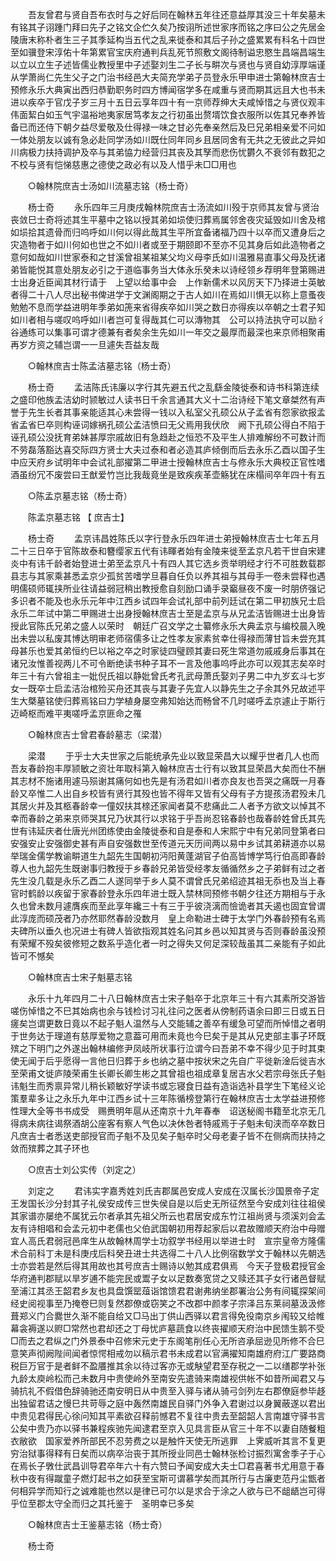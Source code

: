 <!-- { "loadSidebar": true } -->
　　吾友曾君与贤自吾布衣时与之好后同在翰林五年往还意益厚其没三十年矣墓未有铭其子诩踵门拜曰先子之铭文企伫久矣乃按诩所述世家序而铭之序曰公之先居金陵唐末称朴者生三子其季延构当五代之乱来徙泰和其后子孙之盛累累有科名十四世至如骥登宋淳佑十年第累官宝庆府通判兵乱死节照敷文阁待制谥忠愍生昌端昌端生以立以立生子述皆儒业教授里中子述娶刘生二子长与畊次与贤也与贤自幼淳厚端谨从学萧尚仁先生父子之门治书经邑大夫简充学弟子员登永乐甲申进士第翰林庶吉士预修永乐大典寅出西归恭勤职务时四方博闻宿学多在咸重与贤而期其远且大也书未进以疾卒于官戊子岁三月十五日云享年四十有一京师荐绅大夫咸悼惜之与贤仪观丰伟面絜白如玉气宇温裕地夷家居笃孝友之行初虽出赘壻饮食衣服所以佐其兄奉养皆备已而还侍下朝夕益尽爱敬及仕得禄一味之甘必先奉亲然后及巳兄弟相亲爱不问如一体处朋友以诚有急必赴同学汤如川既仕同年同乡且居同舍有无共之无彼此之异如川病极力扶持调护及卒与其弟恊力经营归其丧及其孥而悲伤忧欝久不衰邻有数犯之不校与贤有恺悌慈惠之德使之政必有以及人惜乎未□□用也 

　　○翰林院庶吉士汤如川流墓志铭（杨士奇） 

　　杨士奇 
　　永乐四年三月庚戌翰林院庶吉士汤流如川殁于京师其友曾与贤治丧敛巳士奇将述其生平墓中之铭以授其弟如埙使归葬焉属邻舍夜灾延毁如川舍及棺如埙拾其遗骨而归呜呼如川何以得此哉其生平所宜备诸福乃四十以卒而又遭身后之灾造物者于如川何如也世之不如川者或至于期颐即不至亦不见其身后如此造物者之意何如哉如川世家泰和之甘溪曾祖某祖某父均义母李氏如川温雅易直事父母及抚诸弟皆能悦其意处朋友必引之于道临事务当大体永乐癸未以诗经领乡荐明年登第赐进士出身近臣闻其材行请于　上望以给事中会　上作新儒术以风厉天下乃择进士英敏者得二十八人尽出秘书俾进学于文渊阁期之于古人如川在焉如川惧无以称上意蚤夜勉勉不息而学益进明年季弟如箎来省得疾卒如川哭之数日亦得疾以卒朝之士君子知如川者相与嗟叹呜呼如川者岂可复得哉其仁可以漙物其　公可以持法执守可以励彳谷通练可以集事可谓才德兼有者矣余生先如川一年交之最厚而最深也来京师相聚甫再岁方资之辅岂谓一一旦遽失吾益友哉 

　　○翰林庶吉士陈孟洁墓志铭（杨士奇） 

　　杨士奇 
　　孟洁陈氏讳廉以字行其先避五代之乱繇金陵徙泰和诗书科第连续之盛印他族孟洁幼时颕敏过人读书日千余言通其大义十二治诗经下笔文章桀然有声誉于先生长者其事亲能适其心未尝得一钱以入私室父孔硕公从子孟省有怨家欲报孟省孟省巳卒则构诬词嫁祸孔硕公孟洁愤曰无父焉用我伏欣　阙下孔硕公得白不陷于诬孔硕公没抚育弟妹甚厚宗戚故旧有急趋赴之恒恐不及平生人排难解纷不可数计而不劳磊落豁达喜交际四方贤士大夫过泰和者必造其庐倾倒而后去永乐乙酉以国子生中应天府乡试明年中会试礼部擢第二甲进士授翰林庶吉士与修永乐大典校正官性嗜酒虽纷冗不废尝曰王猷爱竹岂比我哉竟坐是致疾疾革壶觞犹在床榻间卒年四十有五 

　　○陈孟京墓志铭（杨士奇） 

　　陈孟京墓志铭 【 庶吉士】 

　　杨士奇 
　　孟京讳昌姓陈氏以字行登永乐四年进士弟授翰林庶吉士七年五月二十三日卒于官陈故泰和簪缨家五代有讳睴者始有金陵来徙至孟京凡若干世自宋建炎中有讳千龄者始登进士弟至孟京凡十有四人其它选乡贡举明经才行不可胜数载郡县志与其家乘甚悉孟京少孤贫苦嗜学旦暮自任负以养其祖与其母手一卷未尝释也遇明儒硕师辄挟所业往请益弱冠稍出教授愈自刻励口诵手录竆昼夜不废一时朋侪强记多识者不能及也永乐元年中江西乡试四年会试礼部中前列廷试在第二甲初族兄士启永乐二年试中第二甲赐进士出身授翰林庶吉士至是孟京与从兄孟洁皆赐进士出身皆授此官陈氏兄弟之盛人以荣时　朝廷广召文学之士纂修永乐大典孟京与编校晨入晚出未尝以私废其博达明审老师宿儒多让之性孝友家素贫幸仕得禄而薄甘旨未尝充其母甚乐也爱其弟恒约巳以裕之卒之时家徒四璧顾其妻曰死生常道勿戚戚身后事其在诸兄汝惟善视两儿不可令断绝读书种子耳不一言及他事呜呼此亦可以观其志矣卒时年三十有六曾祖主一妣倪氏祖以静妣曾氏考孔武母萧氏娶刘子男二中九岁玄斗七岁女一既卒士启孟洁治棺殓买舟还其丧与其妻子先宜人以静先生之子余其外兄故述平生大槩墓铭使归葬焉铭曰力学植身屡空弗知始达而畅曾不几时嗟呼孟京遽止于斯行迈崎枢而难平夷嗟呼孟京匪命之罹 

　　○翰林庶吉士曾君春龄墓志（梁潜） 

　　梁潜 
　　于乎士大夫世家之后能统承先业以致显荣昌大以耀乎世者几人也而吾友春龄抱丰厚颕敏之资壮年取科第入翰林庶吉士行有以致其显荣昌大矣而仕不酬其志材不施诸用遽马殒谢其痛何如也先是有汤君如川者亦良友也吾哭之痛既一月春龄又卒惟二人出自乡校皆有贤行其殁也皆不得年又皆有父母有子方提孩汤君殁未几其居火并及其柩春龄幸一僮奴扶其榇还家闻者莫不悲痛此二人者予方欲文以悼其不幸而春龄之弟来京师哭其兄乃状其行以求铭于乎吾尚忍铭春龄也哉春龄姓曾氏其先世有讳延庆者仕唐光州团练使由金陵徙泰和自是泰和人宋熙宁中有兄弟同登第者曰安强安止安强御史甚有声自安强数世至传道元天历间两以易中乡试其弟耕道亦以易举瑞金儒学教谕畊道生九韶先生国朝初沔阳黄蓬湖官子伯高皆博学笃行伯高即春龄尊人也九韶先生既谢事归教授于乡春龄兄弟皆受经孝友循循然乡之子弟鲜有过之者先生没几载是永乐乙酉二人遂同举于乡人莫不谓曾氏兄弟绍迹其祖无忝也及当上春官时鹤龄以疾留于家春龄登永乐四年进士既入禁林同预修书朝夕往还方期相与于永久也曾未数月遽膺疾而至此享年纔三十有三于乎彼浇漓而憸诡者其夭遏也固宜曾谓此淳庞而硕茂者乃亦然耶然春龄没数月　皇上命勒进士碑于太学门外春龄预有名焉夫碑所以垂久也况进士有碑人皆欲指观其姓名问其乡邑以知其贤与否则春龄虽没预有荣耀不殁矣彼修短之数系乎造化者一时之得失又何足深较哉虽其二亲能有子如此皆可不憾矣 

　　○翰林庶吉士宋子魁墓志铭 

　　永乐十九年四月二十八日翰林庶吉士宋子魁卒于北京年三十有六其素所交游皆嗟伤悼惜之不巳其始病也余与钱检讨习礼往问之医者从傍制药语余曰即三日或五日瘥矣岂谓更数日竟以不起子魁人温然与人交能辅之善卒有缓急可望而所悼惜之者明于世务达于理道有慈厚爱物之意葢可用而未竟也今巳矣于是其从兄吏部主事子环既殡之下明门之外遂出翰林编修尹凤岐所状事行泣谓今曰吾弟不幸不得少见于时其束使无闻于后乎愿得一言他日归葬于乡也纳之墓中按状宋之先自广平徙新淦后徙吉水至荣甫文徙庐陵荣甫生长卿长卿生彬之其曾祖也祖成章复居吉水父若宗母张氏子魁讳魁生而秀禀异常儿稍长颖敏好学读书或忘寝食日益有造诣选补县学生下笔经义论策羣辈多让之永乐九年中江西乡试十三年陈循榜登第行在翰林庶吉士太学益进预修性理大全等书书成受　赐赉明年扈从还南京十九年春奉　诏送秘阁书籍至北京无几得病未病往谒祭酒胡公座客有察人气色以决休咎者特戚焉于子魁未旬浃而卒卒数日凡庶吉士者悉送吏部授官而子魁不及见矣子魁卒时父母老妻子皆不在侧病而扶持之敛而殡葬之其子环也 

　　○庶吉士刘公实传（刘定之） 

　　刘定之 
　　君讳实字嘉秀姓刘氏吉郡属邑安成人安成在汉属长沙国景帝子定王发国长沙分封其子礼侯安成传三世失侯自是以后史无所征然至今安成刘往往祖侯其家谱亦屡绝不属犹云尔者承其先祖父所云也君居安成东竹江祖尚贤与须溪刘会孟友有诗相唱和会孟元初中老儒也父伯武国朝初用荐起家后以君故赠顺天府治中母赠宜人高氏君弱冠邑庠生从故翰林周学士功叙学书经用以举进士时　宣宗皇帝方隆儒术合前科丁未是科庚戌后科癸丑进士共选得二十八人比例宿数学文于翰林以先朝选士亦尝若是然后得其用故也其号庶吉士赐诗以勉其成君俱焉　今天子登极君授官金华府通判郡赋以旱岁逋不能完民或鬻子女以足数奏宽贷之又赎还其子女行诸邑督赋至浦江其丞王韶君乡友也具盘馔罂葅诣馆馈君君谢弗纳坐郡署治公务有间辄探架间经史阅视事至乃掩卷巳则复然郡僚或窃笑之不改郡中颜孝子宗泽吕东莱祠墓汲汲修葺郑义门合爨世久渐不能自给又□马出丁供山西驿以君言得免役南京乡闱较又给帷幕衾褥遂以赆□常然也君却还之丁母忧庐墓蔬食以终丧擢顺天府治中民馈生鹅不受□而去之君纵之门外景泰中召修宋元史于东阁笔削任心无所咨承屈逊见所修不合巳意笑声彻阙陛间闻者惊愕相戒勿以稿示君书未成君以官满擢知南雄府府江广要路商税巨万官于是者鲜不盈餍推其余以待过客亦无或觖望君至存税之一二以缮郡学补张九龄太庾岭松而己未数月中贵使岭外至南安先遣骑来南雄视供帐不如昔所闻君又与骑抗礼不假借色辞骑驰还南安明日从中贵至入驿与诸从骑弓剑列左右郡僚庭参毕趍出独留君诘之慢巳共苛辱之庭中轰然南雄民自驿门外争入君谢过以身翼蔽遂以君出中贵见君得民心徐问知其平素欲召释前憾君不复往中贵去至韶韶人言南雄守驿书言公矣中贵乃亦以驿书兼程疾驰先闻逮君至京入见具言臣从官三十年不以妻自随餐粗衣敝欲　国家爱养所部民不忍劳费之以是触忤天使无所逃罪　上霁威听其言不复更穷治狱事得释有日矣而以病卒治丧于其所授业同邑士翰林张检讨振烈寓舍季子于心在焉长子斆仕武昌训导君卒年六十有六赞曰予闻安成大夫士□君喜著书尤用意于春秋中夜有得蹴童子燃灯起书之如获至宝斯可谓慕学矣而其所行与古廉吏范丹尘甑者何相异学而知行之诚难能也然以是律已可尔以是求合于涂之人欲与已不龃龉岂可得乎位至郡太守全而归之其托鉴于　圣明幸已多矣 

　　○翰林庶吉士王鉴墓志铭（杨士奇） 

　　杨士奇 
